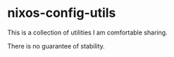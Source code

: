 # nixos-config-utils

This is a collection of utilities I am comfortable sharing.

There is no guarantee of stability.
